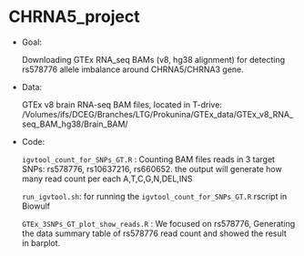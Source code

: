 # CHRNA5_project

- Goal:
  
  Downloading GTEx RNA_seq BAMs (v8, hg38 alignment) for detecting rs578776 allele imbalance around CHRNA5/CHRNA3 gene.

- Data:
  
  GTEx v8 brain RNA-seq BAM files, located in T-drive: /Volumes/ifs/DCEG/Branches/LTG/Prokunina/GTEx_data/GTEx_v8_RNA_seq_BAM_hg38/Brain_BAM/

- Code:
  
  `igvtool_count_for_SNPs_GT.R` : Counting BAM files reads in 3 target SNPs: rs578776, rs10637216, rs660652. the output will generate how many read count per each A,T,C,G,N,DEL,INS

  `run_igvtool.sh`: for running the `igvtool_count_for_SNPs_GT.R` rscript in Biowulf 

  `GTEx_3SNPs_GT_plot_show_reads.R` : We focused on rs578776, Generating the data summary table of rs578776 read count and showed the result in barplot.
